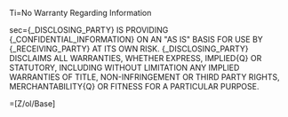 Ti=No Warranty Regarding Information

sec=<span style="text-transform: uppercase">{_Disclosing_Party} is providing {_Confidential_Information} on an "as is" basis for use by  {_Receiving_Party} at its own risk.  {_Disclosing_Party} disclaims all warranties, whether express, implied{q} or statutory, including without limitation any implied warranties of title, non-infringement or third party rights, merchantability{q} or fitness for a particular purpose.</span>

=[Z/ol/Base]
